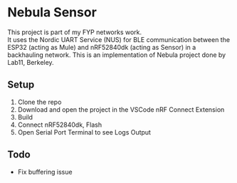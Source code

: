 # Nebula Sensor

This project is part of my FYP networks work.  
It uses the Nordic UART Service (NUS) for BLE communication between the ESP32 (acting as Mule) and nRF52840dk (acting as Sensor) in a backhauling network. This is an implementation of Nebula project done by Lab11, Berkeley.

## Setup
1. Clone the repo
2. Download and open the project in the VSCode nRF Connect Extension
3. Build
4. Connect nRF52840dk, Flash
5. Open Serial Port Terminal to see Logs Output

## Todo
- Fix buffering issue